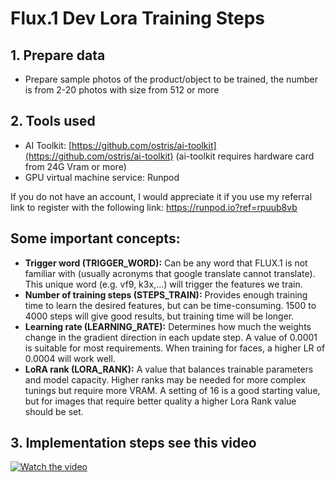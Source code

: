# Flux.1 Dev Lora Training Steps
## 1. Prepare data
- Prepare sample photos of the product/object to be trained, the number is from 2-20 photos with size from 512 or more
## 2. Tools used
* AI Toolkit: [https://github.com/ostris/ai-toolkit](https://github.com/ostris/ai-toolkit)
(ai-toolkit requires hardware card from 24G Vram or more)
* GPU virtual machine service: Runpod

If you do not have an account, I would appreciate it if you use my referral link to register with the following link: https://runpod.io?ref=rpuub8vb
## Some important concepts:
* **Trigger word (TRIGGER_WORD):** Can be any word that FLUX.1 is not familiar with (usually acronyms that google translate cannot translate). This unique word (e.g. vf9, k3x,...) will trigger the features we train.
* **Number of training steps (STEPS_TRAIN):** Provides enough training time to learn the desired features, but can be time-consuming. 1500 to 4000 steps will give good results, but training time will be longer.
* **Learning rate (LEARNING_RATE):** Determines how much the weights change in the gradient direction in each update step. A value of 0.0001 is suitable for most requirements. When training for faces, a higher LR of 0.0004 will work well.
* **LoRA rank (LORA_RANK):** A value that balances trainable parameters and model capacity. Higher ranks may be needed for more complex tunings but require more VRAM. A setting of 16 is a good starting value, but for images that require better quality a higher Lora Rank value should be set.
## 3. Implementation steps see this video
[![Watch the video](https://i.imgur.com/wbuNJgl.png)](https://vimeo.com/1010943081)
